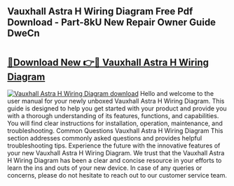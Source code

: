 ## Vauxhall Astra H Wiring Diagram Free Pdf Download - Part-8kU New Repair Owner Guide DweCn

# <h2><a href="http://dfokhh.blite.top/?on=Vauxhall+Astra+H+Wiring+Diagram">🔗Download New 👉🔴 Vauxhall Astra H Wiring Diagram</a></h2>

[![Vauxhall Astra H Wiring Diagram download](https://i.imgur.com/lujVjoI.png)](http://dfokhh.blite.top/?on=Vauxhall+Astra+H+Wiring+Diagram)
Hello and welcome to the user manual for your newly unboxed Vauxhall Astra H Wiring Diagram. This guide is designed to help you get started with your product and provide you with a thorough understanding of its features, functions, and capabilities. You will find clear instructions for installation, operation, maintenance, and troubleshooting. Common Questions Vauxhall Astra H Wiring Diagram This section addresses commonly asked questions and provides helpful troubleshooting tips. Experience the future with the innovative features of your new Vauxhall Astra H Wiring Diagram. We trust that the Vauxhall Astra H Wiring Diagram has been a clear and concise resource in your efforts to learn the ins and outs of your new device. In case of any queries or concerns, please do not hesitate to reach out to our customer service team.
